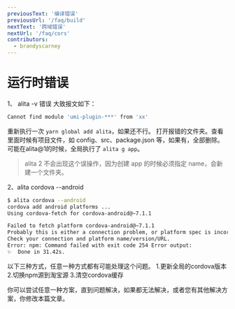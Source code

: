 ```yaml
---
previousText: '编译错误'
previousUrl: '/faq/build'
nextText: '跨域错误'
nextUrl: '/faq/cors'
contributors:
  - brandyscarney
---
```


# 运行时错误

1、 alita -v 错误
大致报文如下：

```bash
Cannot find module 'umi-plugin-***' from 'xx'
```

重新执行一次 `yarn global add alita`，如果还不行。
打开报错的文件夹。查看里面时候有项目文件，如 config、src、package.json 等，如果有，全部删除。可能在alita@1的时候，全局执行了 `alita g app`。

> alita 2 不会出现这个误操作，因为创建 app 的时候必须指定 name，会新建一个文件夹。

2、alita cordova --android

```bash
$ alita cordova --android
cordova add android platforms ...
Using cordova-fetch for cordova-android@~7.1.1

Failed to fetch platform cordova-android@~7.1.1
Probably this is either a connection problem, or platform spec is incorrect.
Check your connection and platform name/version/URL.
Error: npm: Command failed with exit code 254 Error output:
✨  Done in 31.42s.
```

以下三种方式，任意一种方式都有可能处理这个问题。
1.更新全局的cordova版本
2.切换npm源到淘宝源
3.清空cordova缓存

你可以尝试任意一种方案，直到问题解决，如果都无法解决，或者您有其他解决方案，你修改本篇文章。
